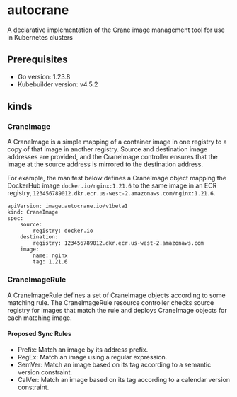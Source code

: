 # autocrane
A declarative implementation of the Crane image management tool for use in Kubernetes clusters

## Prerequisites
- Go version: 1.23.8
- Kubebuilder version: v4.5.2

## kinds
### CraneImage
A CraneImage is a simple mapping of a container image in one registry to a copy
of that image in another registry. Source and destination image addresses are
provided, and the CraneImage controller ensures that the image at the source
address is mirrored to the destination address. 

For example, the manifest below defines a CraneImage object mapping the DockerHub image `docker.io/nginx:1.21.6` to the same image in an ECR registry, `123456789012.dkr.ecr.us-west-2.amazonaws.com/nginx:1.21.6`. 
```
apiVersion: image.autocrane.io/v1beta1
kind: CraneImage
spec: 
    source: 
        registry: docker.io
    destination: 
        registry: 123456789012.dkr.ecr.us-west-2.amazonaws.com
    image: 
        name: nginx
        tag: 1.21.6
```


### CraneImageRule
A CraneImageRule defines a set of CraneImage objects according to some matching
rule. The CraneImageRule resource controller checks source registry for images
that match the rule and deploys CraneImage objects for each matching image.

#### Proposed Sync Rules
- Prefix: Match an image by its address prefix.
- RegEx: Match an image using a regular expression.
- SemVer: Match an image based on its tag according to a semantic version constraint.
- CalVer: Match an image based on its tag according to a calendar version constraint.
